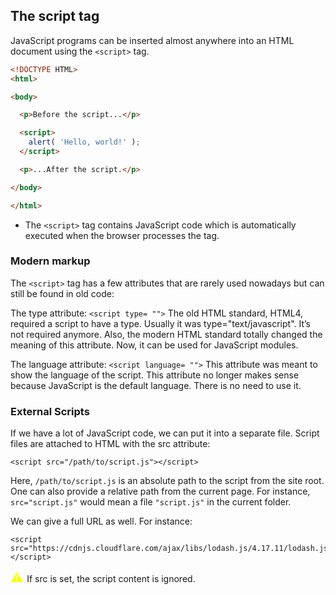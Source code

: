 ## The script tag
JavaScript programs can be inserted almost anywhere into an HTML document using the ```<script>``` tag. 
```HTML
<!DOCTYPE HTML>
<html>

<body>

  <p>Before the script...</p>

  <script>
    alert( 'Hello, world!' );
  </script>

  <p>...After the script.</p>

</body>

</html>
```

- The ```<script>``` tag contains JavaScript code which is automatically executed when the browser processes the tag.

### Modern markup
The ```<script>``` tag has a few attributes that are rarely used nowadays but can still be found in old code:

The type attribute: ```<script type= "">```
The old HTML standard, HTML4, required a script to have a type. Usually it was type="text/javascript". It’s not required anymore. Also, the modern HTML standard totally changed the meaning of this attribute. Now, it can be used for JavaScript modules. 

The language attribute: ```<script language= "">```
This attribute was meant to show the language of the script. This attribute no longer makes sense because JavaScript is the default language. There is no need to use it.

### External Scripts
If we have a lot of JavaScript code, we can put it into a separate file.
Script files are attached to HTML with the src attribute:
```JS
<script src="/path/to/script.js"></script>
``` 
Here, ```/path/to/script.js``` is an absolute path to the script from the site root. One can also provide a relative path from the current page. For instance, ```src="script.js"``` would mean a file ```"script.js"``` in the current folder.

We can give a full URL as well. For instance:
```JS
<script src="https://cdnjs.cloudflare.com/ajax/libs/lodash.js/4.17.11/lodash.js"></script>
```
 <span style="color:yellow; font-size: 20px"> ⚠ </span> If src is set, the script content is ignored.